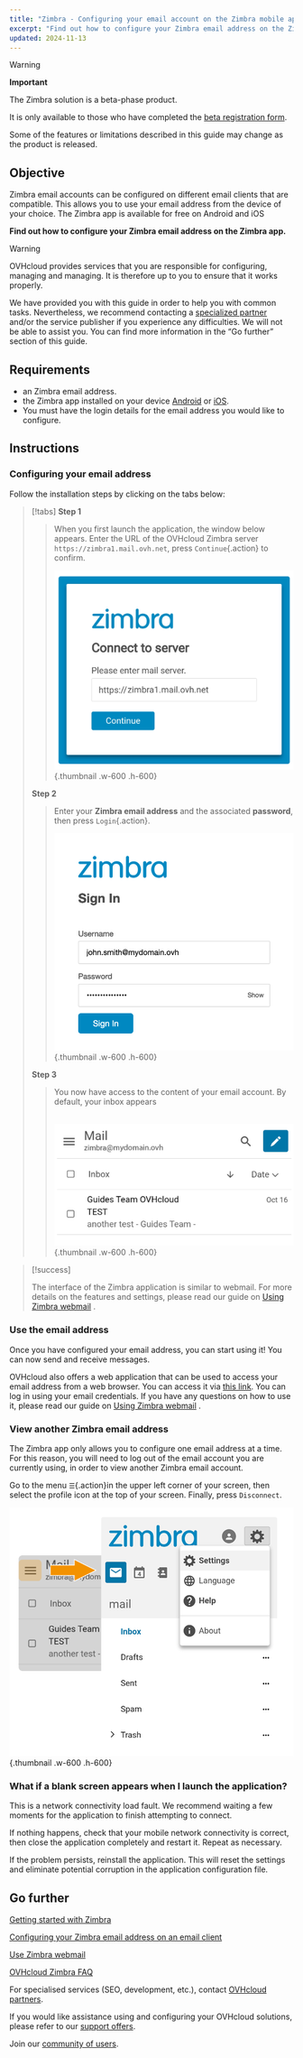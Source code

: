 ```yaml
---
title: "Zimbra - Configuring your email account on the Zimbra mobile app"
excerpt: "Find out how to configure your Zimbra email address on the Zimbra mobile app, available on Android and iOS"
updated: 2024-11-13
---
```


<style>
.w-600 {
  max-width:600px !important;
}
.h-600 {
  max-height:600px !important;
}
</style>

> [!warning]
>
> **Important**
>
> The Zimbra solution is a beta-phase product.
>
> It is only available to those who have completed the [beta registration form](https://labs.ovhcloud.com/en/zimbra-beta/).
>
> Some of the features or limitations described in this guide may change as the product is released.

## Objective

Zimbra email accounts can be configured on different email clients that are compatible. This allows you to use your email address from the device of your choice. The Zimbra app is available for free on Android and iOS

**Find out how to configure your Zimbra email address on the Zimbra app.**

> [!warning]
>
> OVHcloud provides services that you are responsible for configuring, managing and managing. It is therefore up to you to ensure that it works properly.
>
> We have provided you with this guide in order to help you with common tasks. Nevertheless, we recommend contacting a [specialized partner](/links/partner) and/or the service publisher if you experience any difficulties. We will not be able to assist you. You can find more information in the “Go further” section of this guide.

## Requirements

- an Zimbra email address.
- the Zimbra app installed on your device [Android](https://play.google.com/store/apps/details?id=com.zimbra.modernapp&hl=en) or [iOS](https://apps.apple.com/cm/app/zimbra-email-collaboration/id1554848550).
- You must have the login details for the email address you would like to configure.

## Instructions

### Configuring your email address

Follow the installation steps by clicking on the tabs below:

> [!tabs]
> **Step 1**
>>
>> When you first launch the application, the window below appears. Enter the URL of the OVHcloud Zimbra server `https://zimbra1.mail.ovh.net`, press `Continue`{.action} to confirm.
>>
>>![zimbra_app](images/zimbra_app_connect01.png){.thumbnail .w-600 .h-600}
>>
> **Step 2**
>>
>> Enter your **Zimbra email address** and the associated **password**, then press `Login`{.action}.
>>
>>![zimbra_app](images/zimbra_app_connect02.png){.thumbnail .w-600 .h-600}
>>
> **Step 3**
>>
>> You now have access to the content of your email account. By default, your inbox appears <br><br>
>>
>>![zimbra_app](images/zimbra_app_inbox01.png){.thumbnail .w-600 .h-600}

> [!success]
>
> The interface of the Zimbra application is similar to webmail. For more details on the features and settings, please read our guide on [Using Zimbra webmail](/pages/web_cloud/email_and_collaborative_solutions/mx_plan/email_zimbra) .

### Use the email address

Once you have configured your email address, you can start using it! You can now send and receive messages.

OVHcloud also offers a web application that can be used to access your email address from a web browser. You can access it via [this link](/links/web/email). You can log in using your email credentials. If you have any questions on how to use it, please read our guide on [Using Zimbra webmail](/pages/web_cloud/email_and_collaborative_solutions/) .

### View another Zimbra email address <a name="modify-settings"></a>

The Zimbra app only allows you to configure one email address at a time. For this reason, you will need to log out of the email account you are currently using, in order to view another Zimbra email account.

Go to the menu `☰`{.action}in the upper left corner of your screen, then select the profile icon at the top of your screen. Finally, press `Disconnect`.

![zimbra_app](images/zimbra_app_settings01.png){.thumbnail .w-600 .h-600}

### What if a blank screen appears when I launch the application?

This is a network connectivity load fault. We recommend waiting a few moments for the application to finish attempting to connect.

If nothing happens, check that your mobile network connectivity is correct, then close the application completely and restart it. Repeat as necessary.

If the problem persists, reinstall the application. This will reset the settings and eliminate potential corruption in the application configuration file.

## Go further <a name="go-further"></a>

[Getting started with Zimbra](/pages/web_cloud/email_and_collaborative_solutions/zimbra/getting_started_zimbra)

[Configuring your Zimbra email address on an email client](/pages/web_cloud/email_and_collaborative_solutions/zimbra/zimbra_mail_apps)

[Use Zimbra webmail](/pages/web_cloud/email_and_collaborative_solutions/mx_plan/email_zimbra)

[OVHcloud Zimbra FAQ](/pages/web_cloud/email_and_collaborative_solutions/mx_plan/faq-zimbra)

For specialised services (SEO, development, etc.), contact [OVHcloud partners](/links/partner).

If you would like assistance using and configuring your OVHcloud solutions, please refer to our [support offers](/links/support).

Join our [community of users](/links/community).